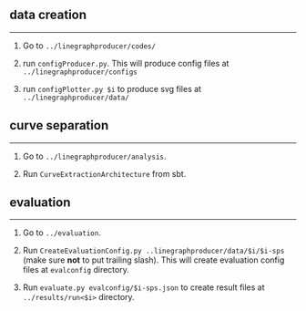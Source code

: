 ## data creation
---------------

1. Go to `../linegraphproducer/codes/` 

2. run `configProducer.py`. This will produce config files at `../linegraphproducer/configs`

3. run `configPlotter.py $i` to produce svg files at `../linegraphproducer/data/`

## curve separation
-------------------

1. Go to `../linegraphproducer/analysis`.

2. Run `CurveExtractionArchitecture` from sbt. 

## evaluation
-------------------

1. Go to `../evaluation`.

2. Run `CreateEvaluationConfig.py ..linegraphproducer/data/$i/$i-sps` (make sure **not** to put trailing slash). This will create evaluation config files at `evalconfig` directory.
  
3. Run `evaluate.py evalconfig/$i-sps.json` to create result files at `../results/run<$i>` directory.  
  
